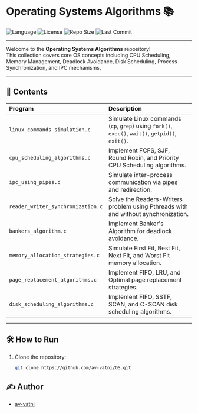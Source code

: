 # Operating Systems Algorithms 📚

![Language](https://img.shields.io/badge/language-C-blue.svg)
![License](https://img.shields.io/badge/license-MIT-green.svg)
![Repo Size](https://img.shields.io/github/repo-size/av-vatni/OS)
![Last Commit](https://img.shields.io/github/last-commit/av-vatni/OS)

---

Welcome to the **Operating Systems Algorithms** repository!  
This collection covers core OS concepts including CPU Scheduling, Memory Management, Deadlock Avoidance, Disk Scheduling, Process Synchronization, and IPC mechanisms.

---

## 📂 Contents

| Program | Description |
|:--------|:------------|
| `linux_commands_simulation.c` | Simulate Linux commands (`cp`, `grep`) using `fork()`, `exec()`, `wait()`, `getpid()`, `exit()`. |
| `cpu_scheduling_algorithms.c` | Implement FCFS, SJF, Round Robin, and Priority CPU Scheduling algorithms. |
| `ipc_using_pipes.c` | Simulate inter-process communication via pipes and redirection. |
| `reader_writer_synchronization.c` | Solve the Readers-Writers problem using Pthreads with and without synchronization. |
| `bankers_algorithm.c` | Implement Banker's Algorithm for deadlock avoidance. |
| `memory_allocation_strategies.c` | Simulate First Fit, Best Fit, Next Fit, and Worst Fit memory allocation. |
| `page_replacement_algorithms.c` | Implement FIFO, LRU, and Optimal page replacement strategies. |
| `disk_scheduling_algorithms.c` | Implement FIFO, SSTF, SCAN, and C-SCAN disk scheduling algorithms. |

---

## 🛠️ How to Run

1. Clone the repository:
   ```bash
   git clone https://github.com/av-vatni/OS.git
## ✍️ Author

- [av-vatni](https://github.com/av-vatni)

